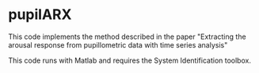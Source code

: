 # pupilARX
This code implements the method described in the paper "Extracting the arousal response from pupillometric data with time series analysis"

This code runs with Matlab and requires the System Identification toolbox.
